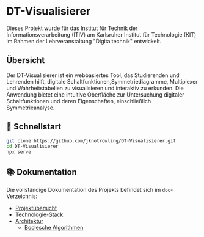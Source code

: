 # DT-Visualisierer

Dieses Projekt wurde für das Institut für Technik der Informationsverarbeitung (ITIV) am Karlsruher Institut für Technologie (KIT) im Rahmen der Lehrveranstaltung "Digitaltechnik" entwickelt.

## Übersicht

Der DT-Visualisierer ist ein webbasiertes Tool, das Studierenden und Lehrenden hilft, digitale Schaltfunktionen,Symmetriediagramme, Multiplexer und Wahrheitstabellen zu visualisieren und interaktiv zu erkunden. Die Anwendung bietet eine intuitive Oberfläche zur Untersuchung digitaler Schaltfunktionen und deren Eigenschaften, einschließlich Symmetrieanalyse.

## 🚀 Schnellstart

```bash
git clone https://github.com/jknotrowling/DT-Visualisierer.git
cd DT-Visualisierer
npx serve
```

## 📚 Dokumentation
Die vollständige Dokumentation des Projekts befindet sich im `doc`-Verzeichnis:

- [Projektübersicht](doc/01_Projektübersicht.md)
- [Technologie-Stack](doc/02_Technologie-Stack.md)
- [Architektur](doc/03_Architektur.md)
    - [Boolesche Algorithmen](doc/031_Bool-Algorythmen.md)

